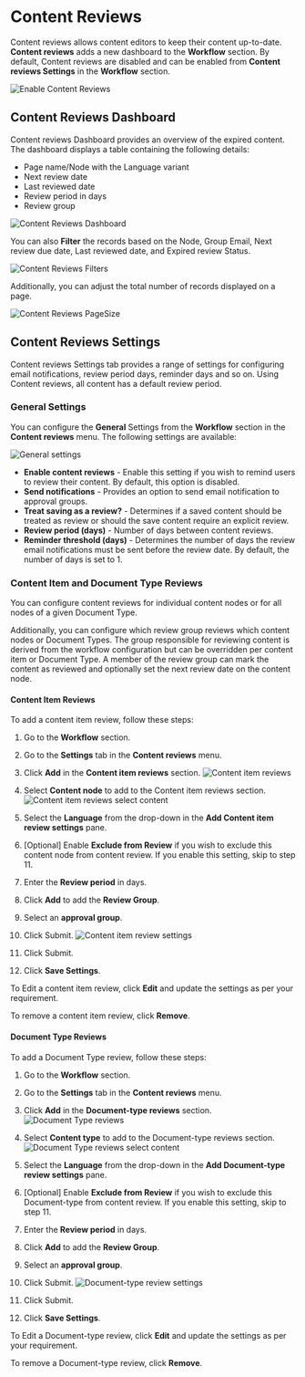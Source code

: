 # Content Reviews

Content reviews allows content editors to keep their content up-to-date. **Content reviews** adds a new dashboard to the **Workflow** section. By default, Content reviews are disabled and can be enabled from **Content reviews Settings** in the **Workflow** section.

![Enable Content Reviews](images/Enable-content-reviews.png)

## Content Reviews Dashboard

Content reviews Dashboard provides an overview of the expired content. The dashboard displays a table containing the following details:

- Page name/Node with the Language variant
- Next review date
- Last reviewed date
- Review period in days
- Review group

![Content Reviews Dashboard](images/Content-review-dashboard.png)

You can also **Filter** the records based on the Node, Group Email, Next review due date, Last reviewed date, and Expired review Status.

![Content Reviews Filters](images/content-reviews-filter.png)

Additionally, you can adjust the total number of records displayed on a page.

![Content Reviews PageSize](images/content-reviews-pagesize.png)

## Content Reviews Settings

Content reviews Settings tab provides a range of settings for configuring email notifications, review period days, reminder days and so on. Using Content reviews, all content has a default review period.

### General Settings

You can configure the **General** Settings from the **Workflow** section in the **Content reviews** menu. The following settings are available:

![General settings](images/content-reviews-general-settings.png)

- **Enable content reviews** - Enable this setting if you wish to remind users to review their content. By default, this option is disabled.
- **Send notifications** - Provides an option to send email notification to approval groups.
- **Treat saving as a review?** - Determines if a saved content should be treated as review or should the save content require an explicit review.
- **Review period (days)** - Number of days between content reviews.
- **Reminder threshold (days)** - Determines the number of days the review email notifications must be sent before the review date. By default, the number of days is set to 1.

### Content Item and Document Type Reviews

You can configure content reviews for individual content nodes or for all nodes of a given Document Type.

Additionally, you can configure which review group reviews which content nodes or Document Types. The group responsible for reviewing content is derived from the workflow configuration but can be overridden per content item or Document Type. A member of the review group can mark the content as reviewed and optionally set the next review date on the content node.

#### Content Item Reviews

To add a content item review, follow these steps:

1. Go to the **Workflow** section.
2. Go to the **Settings** tab in the **Content reviews** menu.
3. Click **Add** in the **Content item reviews** section.
  ![Content item reviews](images/content-item-reviews.png)

4. Select **Content node** to add to the Content item reviews section.
  ![Content item reviews select content](images/content-item-reviews-select-content.png)

5. Select the **Language** from the drop-down in the **Add Content item review settings** pane.
6. [Optional] Enable **Exclude from Review** if you wish to exclude this content node from content review. If you enable this setting, skip to step 11.
7. Enter the **Review period** in days.
8. Click **Add** to add the **Review Group**.
9. Select an **approval group**.
10. Click Submit.
    ![Content item review settings](images/content-item-reviews-settings.png)

11. Click Submit.
12. Click **Save Settings**.

To Edit a content item review, click **Edit** and update the settings as per your requirement.

To remove a content item review, click **Remove**.

#### Document Type Reviews

To add a Document Type review, follow these steps:

1. Go to the **Workflow** section.
2. Go to the **Settings** tab in the **Content reviews** menu.
3. Click **Add** in the **Document-type reviews** section.
  ![Document Type reviews](images/document-type-reviews.png)

4. Select **Content type** to add to the Document-type reviews section.
  ![Document Type reviews select content](images/document-type-reviews-select-content.png)

5. Select the **Language** from the drop-down in the **Add Document-type review settings** pane.
6. [Optional] Enable **Exclude from Review** if you wish to exclude this Document-type from content review. If you enable this setting, skip to step 11.
7. Enter the **Review period** in days.
8. Click **Add** to add the **Review Group**.
9. Select an **approval group**.
10. Click Submit.
    ![Document-type review settings](images/document-type-review-settings.png)

11. Click Submit.
12. Click **Save Settings**.

To Edit a Document-type review, click **Edit** and update the settings as per your requirement.

To remove a Document-type review, click **Remove**.

